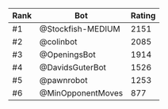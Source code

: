 Rank|Bot|Rating
---|---|---
#1|@Stockfish-MEDIUM|2151
#2|@colinbot|2085
#3|@OpeningsBot|1914
#4|@DavidsGuterBot|1526
#5|@pawnrobot|1253
#6|@MinOpponentMoves|877
